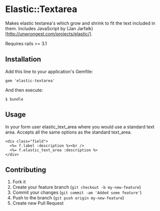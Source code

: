 # Elastic::Textarea

Makes elastic textarea's which grow and shrink to fit the text included in them.
Includes JavaScript by (Jan Jarfalk)[http://unwrongest.com/projects/elastic/].

Requires rails >= 3.1

## Installation

Add this line to your application's Gemfile:

    gem 'elastic-textarea'

And then execute:

    $ bundle

## Usage

In your form user elastic_text_area where you would use a standard text area.
Accepts all the same options as the standard text_area.

    <div class="field">
      <%= f.label :description %><br />
      <%= f.elastic_text_area :description %>
    </div>

## Contributing

1. Fork it
2. Create your feature branch (`git checkout -b my-new-feature`)
3. Commit your changes (`git commit -am 'Added some feature'`)
4. Push to the branch (`git push origin my-new-feature`)
5. Create new Pull Request
